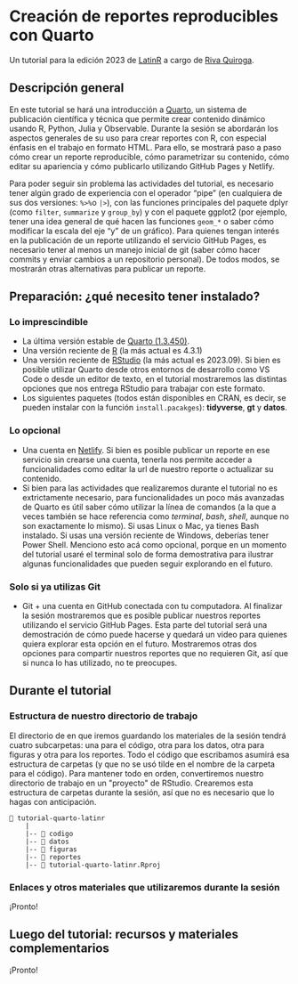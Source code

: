 # Creación de reportes reproducibles con Quarto
Un tutorial para la edición 2023 de [LatinR](https://latin-r.com/) a cargo de [Riva Quiroga](https://rivaquiroga.cl/).

## Descripción general
En este tutorial se hará una introducción a [Quarto](https://quarto.org/), un sistema de publicación científica y técnica que permite crear contenido dinámico usando R, Python, Julia y Observable. Durante la sesión se abordarán los aspectos generales de su uso para crear reportes con R, con especial énfasis en el trabajo en formato HTML. Para ello, se mostrará paso a paso cómo crear un reporte reproducible, cómo parametrizar su contenido, cómo editar su apariencia y cómo publicarlo utilizando GitHub Pages y Netlify.

Para poder seguir sin problema las actividades del tutorial, es necesario tener algún grado de experiencia con el operador “pipe” (en cualquiera de sus dos versiones: `%>%`o `|>`), con las funciones principales del paquete dplyr (como `filter`, `summarize` y `group_by`) y con el paquete ggplot2 (por ejemplo, tener una idea general de qué hacen las funciones `geom_*` o saber cómo modificar la escala del eje “y” de un gráfico). Para quienes tengan interés en la publicación de un reporte utilizando el servicio GitHub Pages, es necesario tener al menos un manejo inicial de git (saber cómo hacer commits y enviar cambios a un repositorio personal). De todos modos, se mostrarán otras alternativas para publicar un reporte.

## Preparación: ¿qué necesito tener instalado?

### Lo imprescindible

- La última versión estable de [Quarto (1.3.450)](https://quarto.org/docs/get-started/). 
- Una versión reciente de [R](https://cran.r-project.org/) (la más actual es 4.3.1)
- Una versión reciente de [RStudio](https://posit.co/download/rstudio-desktop/) (la más actual es 2023.09). Si bien es posible utilizar Quarto desde otros entornos de desarrollo como VS Code o desde un editor de texto, en el tutorial mostraremos las distintas opciones que nos entrega RStudio para trabajar con este formato.
- Los siguientes paquetes (todos están disponibles en CRAN, es decir, se pueden instalar con la función `install.pacakges`): **tidyverse**, **gt** y **datos**.

### Lo opcional
- Una cuenta en [Netlify](https://www.netlify.com/). Si bien es posible publicar un reporte en ese servicio sin crearse una cuenta, tenerla nos permite acceder a funcionalidades como editar la url de nuestro reporte o actualizar su contenido.
- Si bien para las actividades que realizaremos durante el tutorial no es extrictamente necesario, para funcionalidades un poco más avanzadas de Quarto es útil saber cómo utilizar la línea de comandos (a la que a veces también se hace referencia como _terminal_, _bash_, _shell_, aunque no son exactamente lo mismo). Si usas Linux o Mac, ya tienes Bash instalado. Si usas una versión reciente de Windows, deberías tener Power Shell. Menciono esto acá como opcional, porque en un momento del tutorial usaré el terminal solo de forma demostrativa para ilustrar algunas funcionalidades que pueden seguir explorando en el futuro. 
  
### Solo si ya utilizas Git
- Git + una cuenta en GitHub conectada con tu computadora. Al finalizar la sesión mostraremos que es posible publicar nuestros reportes utilizando el servicio GitHub Pages. Esta parte del tutorial será una demostración de cómo puede hacerse y quedará un video para quienes quiera explorar esta opción en el futuro. Mostraremos otras dos opciones para compartir nuestros reportes que no requieren Git, así que si nunca lo has utilizado, no te preocupes. 

## Durante el tutorial

### Estructura de nuestro directorio de trabajo

El directorio de en que iremos guardando los materiales de la sesión tendrá cuatro subcarpetas: una para el código, otra para los datos, otra para figuras y otra para los reportes. Todo el código que escribamos asumirá esa estructura de carpetas (y que no se usó tilde en el nombre de la carpeta para el código). Para mantener todo en orden, convertiremos nuestro directorio de trabajo en un "proyecto" de RStudio. Crearemos esta estructura de carpetas durante la sesión, así que no es necesario que lo hagas con anticipación.

```
📂 tutorial-quarto-latinr
    |
    |-- 📁 codigo
    |-- 📁 datos
    |-- 📁 figuras
    |-- 📁 reportes
    |-- 🔵 tutorial-quarto-latinr.Rproj
```

### Enlaces y otros materiales que utilizaremos durante la sesión

¡Pronto!

## Luego del tutorial: recursos y materiales complementarios

¡Pronto!
